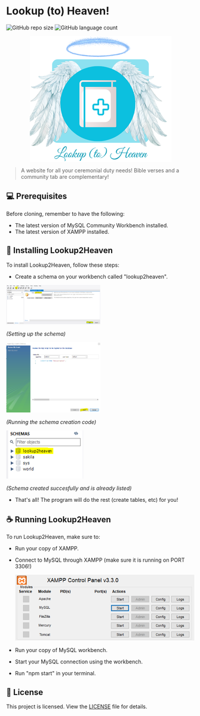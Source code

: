 

# Lookup (to) Heaven!


![GitHub repo size](https://img.shields.io/github/repo-size/MiguelProgramas/Lookup-2-Heaven?style=for-the-badge)
![GitHub language count](https://img.shields.io/github/languages/count/MiguelProgramas/Lookup-2-Heaven?style=for-the-badge)

<img style="display: block;
  margin-left: auto;
  margin-right: auto;" src="readmeImgs/Lookup2Heaven.png" alt="The project's logo, featuring a winged Bible in a circled, blue background, with the words 'Lookup (to) Heaven' beneath.">



> A website for all your ceremonial duty needs! Bible verses and a community tab are complementary!

## 💻 Prerequisites

Before cloning, remember to have the following:

- The latest version of MySQL Community Workbench installed.
- The latest version of XAMPP installed.

## 🚀 Installing Lookup2Heaven

To install Lookup2Heaven, follow these steps:

- Create a schema on your workbench called "lookup2heaven".

<img src="readmeImgs/createschema1.PNG" alt="Tip for creating the correct schema, image number 1" style="width:50%">

<i>(Setting up the schema)</i>

<img src="readmeImgs/createschema2.PNG" alt="Tip for creating the correct schema, image number 2" style="width:50%">

<i>(Running the schema creation code)</i>

<img src="readmeImgs/createschema3.PNG" alt="Tip for creating the correct schema, image number 3">

<i>(Schema created succesfully and is already listed)</i>

- That's all! The program will do the rest (create tables, etc) for you!


## ☕ Running Lookup2Heaven

To run Lookup2Heaven, make sure to:

- Run your copy of XAMPP.
- Connect to MySQL through XAMPP (make sure it is running on PORT 3306!) <br>

  <img src="readmeImgs/XAMPPcontrolpanel.PNG" alt="Tip for starting XAMPP connection to MySQL"><br>
  
- Run your copy of MySQL workbench.
- Start your MySQL connection using the workbench.
- Run "npm start" in your terminal.

## 📝 License

This project is licensed. View the [LICENSE](LICENSE.txt) file for details.
